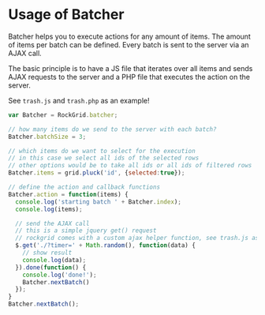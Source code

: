 # Usage of Batcher

Batcher helps you to execute actions for any amount of items. The amount of items
per batch can be defined. Every batch is sent to the server via an AJAX call.

The basic principle is to have a JS file that iterates over all items and sends
AJAX requests to the server and a PHP file that executes the action on the server.

See `trash.js` and `trash.php` as an example!

```js
var Batcher = RockGrid.batcher;

// how many items do we send to the server with each batch?
Batcher.batchSize = 3;

// which items do we want to select for the execution
// in this case we select all ids of the selected rows
// other options would be to take all ids or all ids of filtered rows
Batcher.items = grid.pluck('id', {selected:true});

// define the action and callback functions
Batcher.action = function(items) {
  console.log('starting batch ' + Batcher.index);
  console.log(items);

  // send the AJAX call
  // this is a simple jquery get() request
  // rockgrid comes with a custom ajax helper function, see trash.js as example
  $.get('./?timer=' + Math.random(), function(data) {
    // show result
    console.log(data);
  }).done(function() {
    console.log('done!');
    Batcher.nextBatch()
  });
}
Batcher.nextBatch();
```